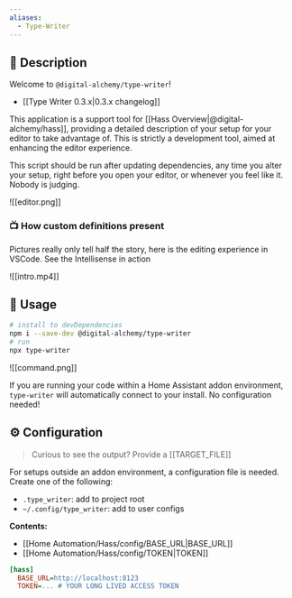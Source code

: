 ```yaml
---
aliases:
  - Type-Writer
---
```


## 📝 Description

Welcome to `@digital-alchemy/type-writer`!

- [[Type Writer 0.3.x|0.3.x changelog]]

This application is a support tool for [[Hass Overview|@digital-alchemy/hass]], providing a detailed description of your setup for your editor to take advantage of. This is strictly a development tool, aimed at enhancing the editor experience.

This script should be run after updating dependencies, any time you alter your setup, right before you open your editor, or whenever you feel like it. Nobody is judging.

![[editor.png]]

### 📺 How custom definitions present

Pictures really only tell half the story, here is the editing experience in VSCode. See the Intellisense in action

![[intro.mp4]]

## 🚀 Usage
```bash
# install to devDependencies
npm i --save-dev @digital-alchemy/type-writer
# run
npx type-writer
```
![[command.png]]

If you are running your code within a Home Assistant addon environment, `type-writer` will automatically connect to your install. No configuration needed!

## ⚙️ Configuration

>
> Curious to see the output? Provide a [[TARGET_FILE]]

For setups outside an addon environment, a configuration file is needed. Create one of the following:
- `.type_writer`: add to project root
- `~/.config/type_writer`: add to user configs

**Contents:**
- [[Home Automation/Hass/config/BASE_URL|BASE_URL]]
- [[Home Automation/Hass/config/TOKEN|TOKEN]]
```ini
[hass]
  BASE_URL=http://localhost:8123
  TOKEN=... # YOUR LONG LIVED ACCESS TOKEN
```
